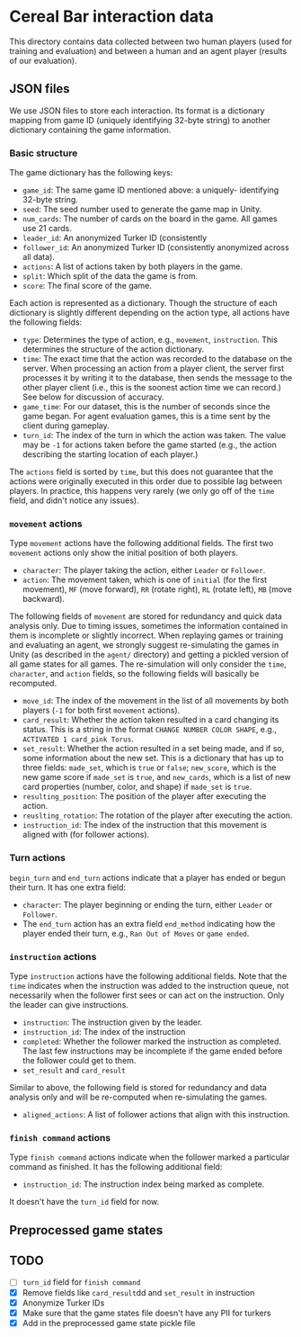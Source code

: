 # Cereal Bar interaction data

This directory contains data collected between two human 
players (used for training and evaluation) and between a
human and an agent player (results of our evaluation).

## JSON files

We use JSON files to store each interaction. Its format is
a dictionary mapping from game ID (uniquely identifying
32-byte string) to another dictionary containing the game
information.

### Basic structure
The game dictionary has the following keys:

* `game_id`: The same game ID mentioned above: a uniquely-
identifying 32-byte string.
* `seed`: The seed number used to generate the game map in
Unity.
* `num_cards`: The number of cards on the board in the game.
All games use 21 cards.
* `leader_id`: An anonymized Turker ID (consistently
* `follower_id`: An anonymized Turker ID (consistently
anonymized across all data).
* `actions`: A list of actions taken by both players in the
game.
* `split`: Which split of the data the game is from.
* `score`: The final score of the game.

Each action is represented as a dictionary. Though the
 structure of each dictionary is slightly different 
 depending on the action type, all actions have the 
 following fields:
 
* `type`: Determines the type of action, e.g., `movement`,
`instruction`. This determines the structure of the action
dictionary.
* `time`: The exact time that the action was recorded to 
the database on the server. When processing an action
from a player client, the server first processes it by
 writing it to the database, then sends the message
 to the other player client (i.e., this is the soonest
 action time we can record.) See below for discussion of
accuracy.
* `game_time`: For our dataset, this is the number of seconds since the game
began. For agent evaluation games, this is a time sent by the client during
gameplay.
* `turn_id`: The index of the turn in which the action was
taken. The value may be `-1` for actions taken before the
game started (e.g., the action describing the starting
location of each player.)

The `actions` field is sorted by `time`, but this does not
guarantee that the actions were originally executed in this
order due to possible lag between players. In practice,
this happens very rarely (we only go off of the `time`
field, and didn't notice any issues). 
 

### `movement` actions
Type `movement` actions have the following additional
fields. The first two `movement` actions only show the 
initial position of both players.

* `character`: The player taking the action, either `Leader` 
or `Follower`.
* `action`: The movement taken, which is one of `initial` 
(for the first movement), `MF` (move forward), `RR` (rotate
right), `RL` (rotate left), `MB` (move backward).

The following fields of `movement` are stored for 
redundancy and quick data analysis only. Due to timing
issues, sometimes the information contained in them
is incomplete or slightly incorrect. When replaying 
games or training and evaluating an agent, we strongly suggest 
re-simulating the games in Unity (as described in the 
`agent/` directory) and getting a pickled version of all
game states for all games. The re-simulation will only
consider the `time`, `character`, and `action` fields, so
the following fields will basically be recomputed. 

* `move_id`: The index of the movement in the list of all
movements by both players (`-1` for both first `movement`
actions).
* `card_result`: Whether the action taken resulted in a 
card changing its status. This is a string in the format
`CHANGE NUMBER COLOR SHAPE`, e.g., `ACTIVATED 1 card_pink Torus`.
* `set_result`: Whether the action resulted in a set being
made, and if so, some information about the new set. This
is a dictionary that has up to three fields: `made_set`, 
which is `true` or `false`; `new_score`, which is the new
game score if `made_set` is `true`, and `new_cards`, which is
a list of new card properties (number, color, and shape) if
`made_set` is `true`.
* `resulting_position`: The position of the player
after executing the action.
* `reuslting_rotation`: The rotation of the player 
after executing the action.
* `instruction_id`: The index of the instruction that this
movement is aligned with (for follower actions).


### Turn actions
`begin_turn` and `end_turn` actions indicate that a player
has ended or begun their turn. It has one extra field:

* `character`: The player beginning or ending the turn, 
either `Leader` or `Follower`.
* The `end_turn` action has an extra field `end_method`
indicating how the player ended their turn, e.g.,
`Ran Out of Moves` or `game ended`.


### `instruction` actions
Type `instruction` actions have the following additional
fields. Note that the `time` indicates when the instruction
was added to the instruction queue, not necessarily when
the follower first sees or can act on the instruction. Only 
the leader can give instructions.

* `instruction`: The instruction given by the leader.
* `instruction_id`: The index of the instruction
* `completed`: Whether the follower marked the instruction
as completed. The last few instructions may be incomplete
if the game ended before the follower could get to them.
* `set_result` and `card_result` 

Similar to above, the following field is stored for
redundancy and data analysis only and will be re-computed
when re-simulating the games.

* `aligned_actions`: A list of follower actions that align
with this instruction.

### `finish command` actions
Type `finish command` actions indicate when the follower
marked a particular command as finished. It has the following
additional field:

* `instruction_id`: The instruction index being marked
as complete.

It doesn't have the `turn_id` field for now.

## Preprocessed game states

## TODO

- [ ] `turn_id` field for `finish command`
- [x] Remove fields like `card_result`dd and `set_result` in instruction
- [x] Anonymize Turker IDs
- [x] Make sure that the game states file doesn't have any
PII for turkers
- [x] Add in the preprocessed game state pickle file
